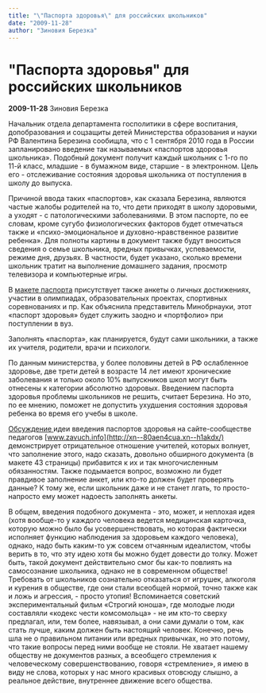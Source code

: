 ```yaml
---
title: "\"Паспорта здоровья\" для российских школьников"
date: "2009-11-28"
author: "Зиновия Березка"
---
```


# "Паспорта здоровья" для российских школьников

**2009-11-28** Зиновия Березка

Начальник отдела департамента госполитики в сфере воспитания, допобразования и соцзащиты детей Министерства образования и науки РФ Валентина Березина сообищла, что с 1 сентября 2010 года в России запланировано введение так называемых «паспортов здоровья школьника». Подобный документ получит каждый школьник с 1-го по 11-й класс, младшие - в бумажном виде, старшие - в электронном. Цель его - отслеживание состояния здоровья школьника от поступления в школу до выпуска.

Причиной ввода таких «паспортов», как сказала Березина, являются частые жалобы родителей на то, что дети приходят в школу здоровыми, а уходят - с патологическими заболеваниями. В этом паспорте, по ее словам, кроме сугубо физиологических факторов будет отмечаться также и «психо-эмоциональное и духовно-нравственное развитие ребенка». Для полноты картины в документ также будут вноситься сведения о семье школьника, вредных привычках, успеваемости, режиме дня, друзьях. В частности, будет указано, сколько времени школьник тратит на выполнение домашнего задания, просмотр телевизора и компьютерные игры.

В [макете паспорта](http://mon.gov.ru/files/materials/6410/09.11.17-pasport.pdf) присутствует также анкеты о личных достижениях, участии в олимпиадах, образовательных проектах, спортивных соревнованиях и пр. Как объяснила представитель Минобрнауки, этот «паспорт здоровья» будет служить заодно и «портфолио» при поступлении в вуз.

Заполнять «паспорта», как планируется, будут сами школьники, а также их учителя, родители, врачи и психологи.

По данным министерства, у более половины детей в РФ ослабленное здоровье, две трети детей в возрасте 14 лет имеют хронические заболевания и только около 10% выпускников школ могут быть отнесены к категории абсолютно здоровых. Введением паспорта здоровья проблемы школьников не решить, считает Березина. Но это, по ее мнению, поможет не допустить ухудшения состояния здоровья ребенка во время его учебы в школе.

[Обсуждение ](http://www.zavuch.info/component/content/article/40-pressa/552-paspart.html)идеи введения паспортов здоровья на сайте-сообществе педагогов [www.zavuch.info](http://xn--80aen4cua.xn--h1akdx/) демонстрирует отрицательное отношение учителей, которых волнует, что заполнение этого, надо сказать, довольно обширного документа (в макете 43 страницы) прибавится к их и так многочисленным обязанностям. Также подымается вопрос, возможно ли будет правдивое заполнение анкет, или кто-то должен будет проверять данные? К тому же, если школьник даже и не станет лгать, то просто-напросто ему может надоесть заполнять анкеты.

В общем, введения подобного документа - это, может, и неплохая идея (хотя вообще-то у каждого человека ведется медицинская карточка, которую можно было бы усовершенствовать, но которая фактически исполняет функцию наблюдения за здоровьем каждого человека), однако, надо быть каким-то уж совсем отчаянным идеалистом, чтобы верить в то, что эту идею хотя бы можно будет довести до толку. Может быть, такой документ действительно смог бы как-то повлиять на самосознание школьника, однако не в современном обществе! Требовать от школьников сознательно отказаться от игрушек, алкоголя и курения в обществе, где они стали всеобщей нормой, точно также как и ложь и агрессия, - просто утопия! Вспоминается советский экспериментальный фильм «Строгий юноша», где молодые люди составляли «кодекс чести комсомольца» - не им кто-то сверху предлагал, или, тем более, навязывал, а они сами думали о том, как стать лучше, каким должен быть настоящий человек. Конечно, речь шла не о правильном питании или вредных привычках, но это потому, что такие вопросы перед ними вообще не стояли. Не хватает нашему обществу не документов разных, а всеобщего стремления к человеческому совершенствованию, говоря «стремление», я имею в виду не слова, которых у нас много красивых отовсюду слышно, а реальное действие, внутреннее движение всего общества.